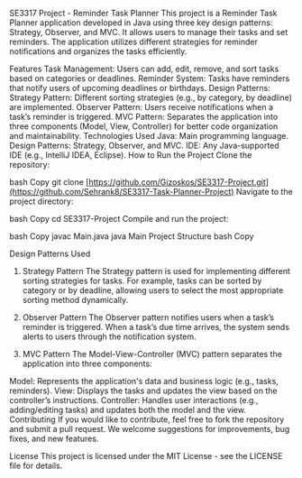 SE3317 Project - Reminder Task Planner
This project is a Reminder Task Planner application developed in Java using three key design patterns: Strategy, Observer, and MVC. It allows users to manage their tasks and set reminders. The application utilizes different strategies for reminder notifications and organizes the tasks efficiently.

Features
Task Management: Users can add, edit, remove, and sort tasks based on categories or deadlines.
Reminder System: Tasks have reminders that notify users of upcoming deadlines or birthdays.
Design Patterns:
Strategy Pattern: Different sorting strategies (e.g., by category, by deadline) are implemented.
Observer Pattern: Users receive notifications when a task’s reminder is triggered.
MVC Pattern: Separates the application into three components (Model, View, Controller) for better code organization and maintainability.
Technologies Used
Java: Main programming language.
Design Patterns: Strategy, Observer, and MVC.
IDE: Any Java-supported IDE (e.g., IntelliJ IDEA, Eclipse).
How to Run the Project
Clone the repository:

bash
Copy
git clone [https://github.com/Gizoskos/SE3317-Project.git](https://github.com/Sehrank8/SE3317-Task-Planner-Project)
Navigate to the project directory:

bash
Copy
cd SE3317-Project
Compile and run the project:

bash
Copy
javac Main.java
java Main
Project Structure
bash
Copy

Design Patterns Used
1. Strategy Pattern
The Strategy pattern is used for implementing different sorting strategies for tasks. For example, tasks can be sorted by category or by deadline, allowing users to select the most appropriate sorting method dynamically.

2. Observer Pattern
The Observer pattern notifies users when a task’s reminder is triggered. When a task’s due time arrives, the system sends alerts to users through the notification system.

3. MVC Pattern
The Model-View-Controller (MVC) pattern separates the application into three components:

Model: Represents the application's data and business logic (e.g., tasks, reminders).
View: Displays the tasks and updates the view based on the controller’s instructions.
Controller: Handles user interactions (e.g., adding/editing tasks) and updates both the model and the view.
Contributing
If you would like to contribute, feel free to fork the repository and submit a pull request. We welcome suggestions for improvements, bug fixes, and new features.

License
This project is licensed under the MIT License - see the LICENSE file for details.
